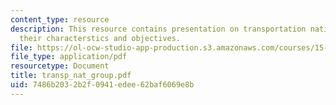 ```yaml
---
content_type: resource
description: This resource contains presentation on transportation national group,
  their characterstics and objectives.
file: https://ol-ocw-studio-app-production.s3.amazonaws.com/courses/15-763j-manufacturing-system-and-supply-chain-design-spring-2005/7486b2032b2f0941edee62baf6069e8b_transp_nat_group.pdf
file_type: application/pdf
resourcetype: Document
title: transp_nat_group.pdf
uid: 7486b203-2b2f-0941-edee-62baf6069e8b
---
```

